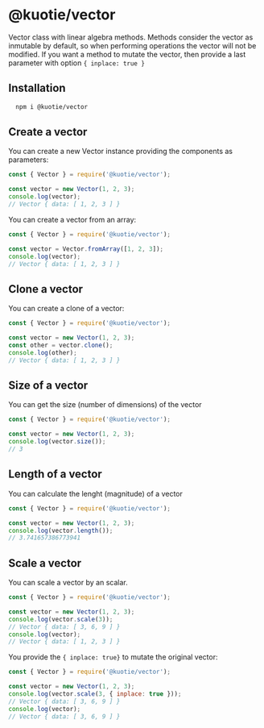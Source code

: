 # @kuotie/vector

Vector class with linear algebra methods.
Methods consider the vector as inmutable by default, so when performing operations the vector will not be modified.
If you want a method to mutate the vector, then provide a last parameter with option ```{ inplace: true }```

## Installation

```sh
  npm i @kuotie/vector
```

## Create a vector

You can create a new Vector instance providing the components as parameters:

```javascript
const { Vector } = require('@kuotie/vector');

const vector = new Vector(1, 2, 3);
console.log(vector);
// Vector { data: [ 1, 2, 3 ] }
```

You can create a vector from an array:

```javascript
const { Vector } = require('@kuotie/vector');

const vector = Vector.fromArray([1, 2, 3]);
console.log(vector);
// Vector { data: [ 1, 2, 3 ] }
```

## Clone a vector

You can create a clone of a vector:

```javascript
const { Vector } = require('@kuotie/vector');

const vector = new Vector(1, 2, 3);
const other = vector.clone();
console.log(other);
// Vector { data: [ 1, 2, 3 ] }
```

## Size of a vector

You can get the size (number of dimensions) of the vector

```javascript
const { Vector } = require('@kuotie/vector');

const vector = new Vector(1, 2, 3);
console.log(vector.size());
// 3
```


## Length of a vector

You can calculate the lenght (magnitude) of a vector

```javascript
const { Vector } = require('@kuotie/vector');

const vector = new Vector(1, 2, 3);
console.log(vector.length());
// 3.741657386773941
```

## Scale a vector

You can scale a vector by an scalar.

```javascript
const { Vector } = require('@kuotie/vector');

const vector = new Vector(1, 2, 3);
console.log(vector.scale(3));
// Vector { data: [ 3, 6, 9 ] }
console.log(vector);
// Vector { data: [ 1, 2, 3 ] }
```

You provide the ```{ inplace: true}``` to mutate the original vector:

```javascript
const { Vector } = require('@kuotie/vector');

const vector = new Vector(1, 2, 3);
console.log(vector.scale(3, { inplace: true }));
// Vector { data: [ 3, 6, 9 ] }
console.log(vector);
// Vector { data: [ 3, 6, 9 ] }
```
